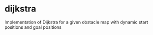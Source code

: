 # dijkstra
Implementation of Dijkstra for a given obstacle map with dynamic start positions and goal positions
